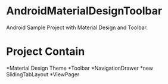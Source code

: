 AndroidMaterialDesignToolbar
============================

Android Sample Project with Material Design and Toolbar.

Project Contain
============================
*Material Design Theme
*Toolbar
*NavigationDrawer
*new SlidingTabLayout
*ViewPager
